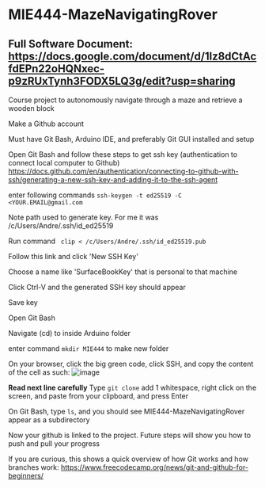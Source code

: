 # MIE444-MazeNavigatingRover

## Full Software Document: https://docs.google.com/document/d/1lz8dCtAcfdEPn22oHQNxec-p9zRUxTynh3FODX5LQ3g/edit?usp=sharing

Course project to autonomously navigate through a maze and retrieve a wooden block

Make a Github account

Must have Git Bash, Arduino IDE, and preferably Git GUI installed and setup

Open Git Bash and follow these steps to get ssh key (authentication to connect local computer to Github) https://docs.github.com/en/authentication/connecting-to-github-with-ssh/generating-a-new-ssh-key-and-adding-it-to-the-ssh-agent

enter following commands
`ssh-keygen -t ed25519 -C <YOUR.EMAIL@gmail.com`

Note path used to generate key. For me it was /c/Users/Andre/.ssh/id_ed25519

Run command ` clip < /c/Users/Andre/.ssh/id_ed25519.pub`

Follow this link and click 'New SSH Key'

Choose a name like 'SurfaceBookKey' that is personal to that machine

Click Ctrl-V and the generated SSH key should appear

Save key

Open Git Bash

Navigate (cd) to inside Arduino folder

enter command `mkdir MIE444` to make new folder

On your browser, click the big green code, click SSH, and copy the content of the cell as such: ![image](https://user-images.githubusercontent.com/68564062/194407265-92a315af-f8ea-46d6-bb84-b194fa2f0869.png)

**Read next line carefully**
Type `git clone` add 1 whitespace, right click on the screen, and paste from your clipboard, and press Enter

On Git Bash, type `ls`, and you should see MIE444-MazeNavigatingRover appear as a subdirectory

Now your github is linked to the project. Future steps will show you how to push and pull your progress

If you are curious, this shows a quick overview of how Git works and how branches work: https://www.freecodecamp.org/news/git-and-github-for-beginners/
